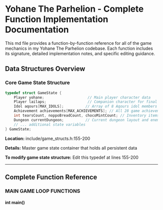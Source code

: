 # Yohane The Parhelion - Complete Function Implementation Documentation

This md file provides a function-by-function reference for all of the game mechanics in my Yohane The Parhelion codebase. Each function includes its signature, detailed implementation notes, and specific editing guidance.

## Data Structures Overview

### Core Game State Structure
```c
typedef struct GameState {
    Player yohane;                    // Main player character data
    Player lailaps;                   // Companion character for final battle
    Idol aqours[MAX_IDOLS];          // Array of 8 Aqours idol members
    Achievement achievements[MAX_ACHIEVEMENTS]; // All 28 game achievements
    int tearsCount, noppoBreadCount, chocoMintCount; // Inventory items
    Dungeon currentDungeon;          // Current dungeon layout and enemies
    // ... additional state variables
} GameState;
```
**Location:** include/game_structs.h:155-200

**Details:** Master game state container that holds all persistent data

**To modify game state structure:** Edit this typedef at lines 155-200

---

## Complete Function Reference

### MAIN GAME LOOP FUNCTIONS

#### int main()
